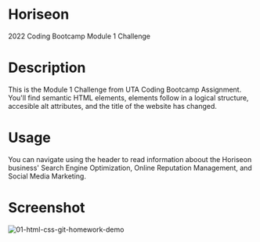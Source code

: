 # Horiseon
2022 Coding Bootcamp Module 1 Challenge

# Description
This is the Module 1 Challenge from UTA Coding Bootcamp Assignment. You'll find semantic HTML elements, elements follow in a logical structure, accesible alt attributes, and the title of the website has changed.

# Usage
You can navigate using the header to read information aboout the Horiseon business' Search Engine Optimization, Online Reputation Management, and Social Media Marketing.

# Screenshot

![01-html-css-git-homework-demo](https://user-images.githubusercontent.com/110949754/190924701-fde6ca80-1d49-4a46-bc78-a4a8c6bd103e.png)

